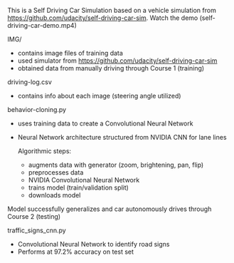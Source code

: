 This is a Self Driving Car Simulation based on a vehicle simulation from https://github.com/udacity/self-driving-car-sim. 
Watch the demo (self-driving-car-demo.mp4)

IMG/
  - contains image files of training data
  - used simulator from https://github.com/udacity/self-driving-car-sim
  - obtained data from manually driving through Course 1 (training)

driving-log.csv
  - contains info about each image (steering angle utilized)

behavior-cloning.py
  - uses training data to create a Convolutional Neural Network
  - Neural Network architecture structured from NVIDIA CNN for lane lines

    Algorithmic steps:
      - augments data with generator (zoom, brightening, pan, flip)
      - preprocesses data
      - NVIDIA Convolutional Neural Network
      - trains model (train/validation split)
      - downloads model

Model successfully generalizes and car autonomously drives through Course 2 (testing)

traffic_signs_cnn.py
  - Convolutional Neural Network to identify road signs
  - Performs at 97.2% accuracy on test set
